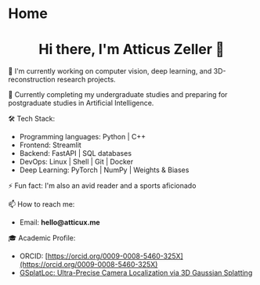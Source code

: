 # Home

<h1 align="center">Hi there, I'm Atticus Zeller 👋</h1>

🔭 I'm currently working on computer vision, deep learning, and 3D-reconstruction research projects.

🌱 Currently completing my undergraduate studies and preparing for postgraduate studies in Artificial Intelligence.

🛠️ Tech Stack:

* Programming languages: Python | C++
* Frontend: Streamlit
* Backend: FastAPI | SQL databases
* DevOps: Linux | Shell | Git | Docker
* Deep Learning: PyTorch | NumPy | Weights & Biases

⚡ Fun fact: I'm also an avid reader and a sports aficionado

📫 How to reach me:
* Email: __hello@atticux.me__

🎓 Academic Profile:

* ORCID: [https://orcid.org/0009-0008-5460-325X](https://orcid.org/0009-0008-5460-325X)
* [GSplatLoc: Ultra-Precise Camera Localization via 3D Gaussian Splatting](https://arxiv.org/abs/2412.20056)
